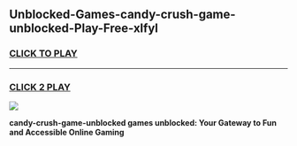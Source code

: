 
## Unblocked-Games-candy-crush-game-unblocked-Play-Free-xlfyl
<h3>
<a href="https://premium76.site?title=candy-crush-game-unblocked&ref=17A">CLICK TO PLAY</a></h3>
<hr>

<h3>
<a href="https://premium76.site?title=candy-crush-game-unblocked&ref=17A">CLICK 2 PLAY</a>
  
</h3>

<a href="https://premium76.site?title=candy-crush-game-unblocked&ref=17A"><img src="https://clearcache.store/games.png"></a>


**candy-crush-game-unblocked games unblocked: Your Gateway to Fun and Accessible Online Gaming**
